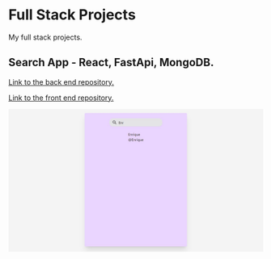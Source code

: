 # Full Stack Projects
My full stack projects.

<h2>Search App - React, FastApi, MongoDB.</h2>

[Link to the back end repository.](https://github.com/Enriquenf07/search-app-fastapi)

[Link to the front end repository.](https://github.com/Enriquenf07/search-app-react)

<img src="https://github.com/Enriquenf07/search-app-fastapi/blob/main/F2jo6nHW8AA0LYZ.jpg" />

